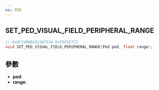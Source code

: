 ```yaml
---
ns: PED
---
```

## SET_PED_VISUAL_FIELD_PERIPHERAL_RANGE

```c
// 0x9C74B0BC831B753A 0xFDF2F7C2
void SET_PED_VISUAL_FIELD_PERIPHERAL_RANGE(Ped ped, float range);
```


## 參數
* **ped**: 
* **range**: 

